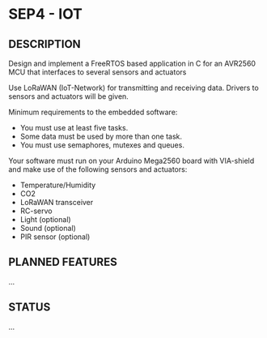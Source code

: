 # SEP4 - IOT
## DESCRIPTION
Design and implement a FreeRTOS based application in C for an AVR2560 MCU that interfaces to several sensors and actuators

Use LoRaWAN (IoT-Network) for transmitting and receiving data. Drivers to sensors and actuators will be given.

Minimum requirements to the embedded software:
- You must use at least five tasks.
- Some data must be used by more than one task.
- You must use semaphores, mutexes and queues.

Your software must run on your Arduino Mega2560 board with VIA-shield and make use of the following sensors and actuators:
- Temperature/Humidity
- CO2
- LoRaWAN transceiver
- RC-servo
- Light (optional)
- Sound (optional)
- PIR sensor (optional)

## PLANNED FEATURES
...

## STATUS
...
